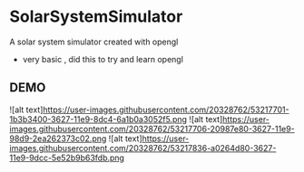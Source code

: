 # SolarSystemSimulator

A solar system simulator created with opengl

- very basic , did this to try and learn opengl

## DEMO ##

![alt text]https://user-images.githubusercontent.com/20328762/53217701-1b3b3400-3627-11e9-8dc4-6a1b0a3052f5.png
![alt text]https://user-images.githubusercontent.com/20328762/53217706-20987e80-3627-11e9-98d9-2ea262373c02.png
![alt text]https://user-images.githubusercontent.com/20328762/53217836-a0264d80-3627-11e9-9dcc-5e52b9b63fdb.png
